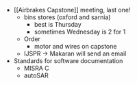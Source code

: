 - [[Airbrakes Capstone]] meeting, last one!
	- bins stores (oxford and sarnia)
		- best is Thursday
		- sometimes Wednesday is 2 for 1
	- Order
		- motor and wires on capstone
	- IJSPR -> Makaran will send an email
- Standards for software documentation
	- MISRA C
	- autoSAR

